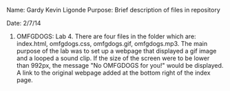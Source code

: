 Name:	Gardy Kevin Ligonde	
Purpose: Brief description of files in repository

Date: 2/7/14
1. OMFGDOGS: Lab 4. There are four files in the folder which are: index.html, omfgdogs.css, omfgdogs.gif, omfgdogs.mp3. The main purpose of the lab was to set up a webpage that displayed a gif image and a looped a sound clip. If the size of the screen were to be lower than 992px, the message "No OMFGDOGS for you!" would be displayed. A link to the original webpage added at the bottom right of the index page. 

